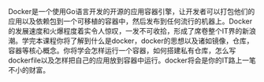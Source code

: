 Docker是一个使用Go语言开发的开源的应用容器引擎，让开发者可以打包他们的应用以及依赖包到一个可移植的容器中，然后发布到任何流行的机器上。Docker的发展速度和火爆程度着实令人惊叹，一发不可收拾，形成了席卷整个IT界的新浪潮。学完本课程你将了解到什么是docker，docker的思想以及诸如镜像，仓库，容器等核心概念。你将学会怎样运行一个容器，如何搭建私有仓库，怎么写dockerfile以及怎样把自己的应用放到容器中运行。docker将会是你的IT路上一笔不小的财富。
